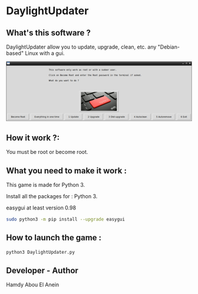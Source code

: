 # DaylightUpdater

## What's this software ?

DaylightUpdater allow you to update, upgrade, clean, etc. any "Debian-based" Linux with a gui.


![Screenshot](screenshot.png)


## How it work ?:  

You must be root or become root.  


## What you need to make it work :  

This game is made for Python 3.  

Install all the packages for : Python 3.  

easygui at least version 0.98  

```sh
sudo python3 -m pip install --upgrade easygui  
```  

## How to launch the game :  


```sh
python3 DaylightUpdater.py
```


## Developer - Author  


Hamdy Abou El Anein

